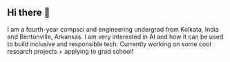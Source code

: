 ## Hi there 👋

I am a fourth-year compsci and engineering undergrad from Kolkata, India and Bentonville, Arkansas. I am very interested in AI and how it can be used to build inclusive and responsible tech.
Currently working on some cool research projects + applying to grad school!
<!--
**sampoornap/sampoornap** is a ✨ _special_ ✨ repository because its `README.md` (this file) appears on your GitHub profile.

Here are some ideas to get you started:

- 🔭 I’m currently working on ...
- 🌱 I’m currently learning ...
- 👯 I’m looking to collaborate on ...
- 🤔 I’m looking for help with ...
- 💬 Ask me about ...
- 📫 How to reach me: ...
- 😄 Pronouns: ...
- ⚡ Fun fact: ...
-->
